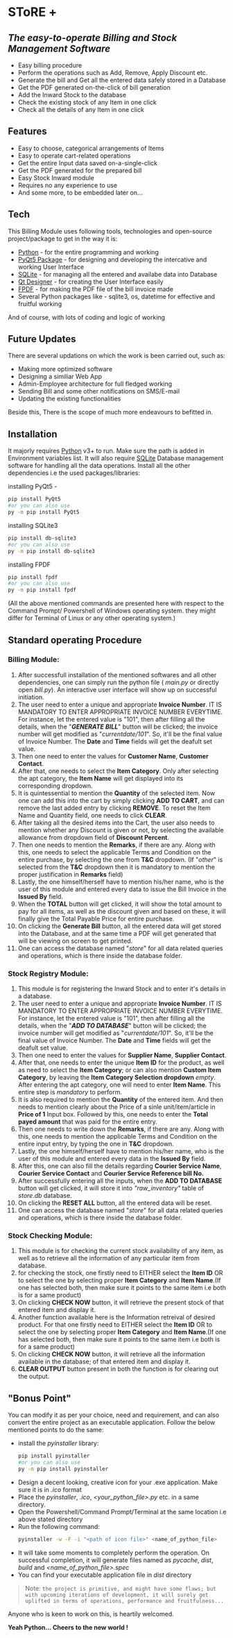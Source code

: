 # SToRE + 
## _The easy-to-operate Billing and Stock Management Software_
- Easy billing procedure
- Perform the operations such as Add, Remove, Apply Discount etc.
- Generate the bill and Get all the entered data safely stored in a Database
- Get the PDF generated on-the-click of bill generation 
- Add the Inward Stock to the database
- Check the existing stock of any Item in one click
- Check all the details of any Item in one click

## Features

- Easy to choose, categorical arrangements of Items 
- Easy to operate cart-related operations
- Get the entire Input data saved on-a-single-click
- Get the PDF generated for the prepared bill
- Easy Stock Inward module
- Requires no any experience to use
- And some more, to be embedded later on...

## Tech

This Billing Module uses following tools, technologies and open-source project/package to get in the way it is:

- [Python](https://www.python.org/) - for the entire programming and working
- [PyQt5 Package](https://pypi.org/project/PyQt5/) - for designing and developing the intercative and working User Interface
- [SQLite](https://www.sqlite.org/index.html) - for managing all the entered and availabe data into Database
- [Qt Designer](https://www.qt.io/download) - for creating the User Interface easily
- [FPDF](https://pyfpdf.readthedocs.io/en/latest/) - for making the PDF file of the bill invoice made
- Several Python packages like - sqlite3, os, datetime for effective and fruitful working

And of course, with lots of coding and logic of working

## Future Updates

There are several updations on which the work is been carried out, such as:

- Making more optimized software
- Designing a similiar Web App
- Admin-Employee architecture for full fledged working
- Sending Bill and some other notifications on SMS/E-mail
- Updating the existing functionalities

Beside this, There is the scope of much more endeavours to befitted in.

## Installation

It majorly requires [Python](https://www.python.org/) v3+ to run. Make sure the path is added in Environment variables list.
It will also require [SQLite](https://www.sqlite.org/download.html) Database management software for handling all the data operations.
Install all the other dependencies i.e the used packages/libraries:

installing PyQt5 -
```sh
pip install PyQt5
#or you can also use
py -m pip install PyQt5
```

installing SQLite3
```sh
pip install db-sqlite3
#or you can also use
py -m pip install db-sqlite3
```

installing FPDF 
```sh
pip install fpdf
#or you can also use
py -m pip install fpdf
```
(All the above mentioned commands are presented here with respect to the Command Prompt/ Powershell of Windows operating system. they might differ for Terminal of Linux or any other operating system.)

## Standard operating Procedure

### Billing Module:
1. After successfull installation of the mentioned softwares and all other dependencies, one can simply run the python file ( _main.py_ or directly open _bill.py_). An interactive user interface will show up on successful initiation.
2. The user need to enter a unique and appropriate **Invoice Number**. IT IS MANDATORY TO ENTER APPROPRIATE INVOICE NUMBER EVERYTIME. For instance, let the entered value is "101", then after filling all the details, when the "_**GENERATE BILL**_" button will be clicked; the invoice number will get modified as "_currentdate/101_". So, it'll be the final value of Invoice Number. 
The **Date** and **Time** fields will get the deafult set value.
3. Then one need to enter the values for **Customer Name**, **Customer Contact**.
4. After that, one needs to select the **Item Category**. Only after selecting the apt category, the **Item Name** will get displayed into its corresponding dropdown.
5. It is quintessential to mention the **Quantity** of the selected item. Now one can add this into the cart by simply clicking **ADD TO CART**, and can remove the last added entry by clicking **REMOVE**. To reset the Item Name and Quantity field, one needs to click **CLEAR**.
6. After taking all the desired items into the Cart, the user also needs to mention whether any Discount is given or not, by selecting the available allowance from dropdown field of **Discount Percent**. 
7. Then one needs to mention the **Remarks**, if there are any. Along with this, one needs to select the applicable Terms and Condition on the entire purchase, by selecting the one from **T&C** dropdown.
(If "*other*" is selected from the **T&C** dropdown then it is mandatory to mention the proper justification in **Remarks** field)
8. Lastly, the one himself/herself have to mention his/her name, who is the user of this module and entered every data to issue the Bill Invoice in the **Issued By** field.
9. When the **TOTAL** button will get clicked, it will show the total amount to pay for all items, as well as the discount given and based on these, it will finally give the Total Payable Price for entire purchase.
10. On clicking the **Generate Bill** button, all the entered data will get stored into the Database, and at the same time a PDF will get generated that will be viewing on screen to get printed.
11. One can access the database named "*store*" for all data related queries and operations, which is there inside the database folder.

### Stock Registry Module:
1. This module is for registering the Inward Stock and to enter it's details in a database.
2. The user need to enter a unique and appropriate **Invoice Number**. IT IS MANDATORY TO ENTER APPROPRIATE INVOICE NUMBER EVERYTIME. For instance, let the entered value is "101", then after filling all the details, when the "_**ADD TO DATABASE**_" button will be clicked; the invoice number will get modified as "_currentdate/101_". So, it'll be the final value of Invoice Number. 
The **Date** and **Time** fields will get the deafult set value.
3. Then one need to enter the values for **Supplier Name**, **Supplier Contact**.
4. After that, one needs to enter the unique **Item ID** for the product, as well as need to select the **Item Category**; or can also mention **Custom Item Category**, by leaving the **Item Category Selection dropdown** *empty*. After entering the apt category, one will need to enter **Item Name**. This entire step is *mandatory* to perform.
5. It is also required to mention the **Quantity** of the entered item. And then needs to mention clearly about the Price of a sinle unit/item/article in **Price of 1** Input box. Followed by this, one needs to enter the **Total payed amount** that was paid for the entire entry.
6. Then one needs to write down the **Remarks**, if there are any. Along with this, one needs to mention the applicable Terms and Condition on the entire input entry, by typing the one in **T&C** dropdown.
7. Lastly, the one himself/herself have to mention his/her name, who is the user of this module and entered every data in the **Issued By** field.
8. After this, one can also fill the details regarding **Courier Service Name**, **Courier Service Contact** and **Courier Service Reference bill No.**
9. After successfully entering all the inputs, when the **ADD TO DATABASE** button will get clicked, it will store it into *"raw_inventory"* table of *store.db* database.
10. On clicking the **RESET ALL** button, all the entered data will be reset.
11. One can access the database named "*store*" for all data related queries and operations, which is there inside the database folder.

### Stock Checking Module:
1. This module is for checking the current stock availability of any item, as well as to retrieve all the information of any particular item from database.
2. for checking the stock, one firstly need to EITHER select the **Item ID** OR to select the one by selecting proper **Item Category** and **Item Name**.(If one has selected both, then make sure it points to the same item i.e both is for a same product)
3. On clicking **CHECK NOW** button, it will retrieve the present stock of that entered item and display it. 
4. Another function available here is the Information retreival of desired product. For that one firstly need to EITHER select the **Item ID** OR to select the one by selecting proper **Item Category** and **Item Name**.(If one has selected both, then make sure it points to the same item i.e both is for a same product)
5. On clicking **CHECK NOW** button, it will retrieve all the information available in the database; of that entered item and display it. 
6. **CLEAR OUTPUT** button present in both the function is for clearing out the output.


## "Bonus Point"
You can modify it as per your choice, need and requirement, and can also convert the entire project as an executable application. Follow the below mentioned points to do the same:
- install the _pyinstaller_ library:
    ```sh
    pip install pyinstaller
    #or you can also use
    py -m pip install pyinstaller
    ```
- Design a decent looking, creative icon for your .exe application. Make sure it is in _.ico_ format
- Place the _pyinstaller_, _<your icon>.ico_, _<your_python_file>.py_ etc. in a same directory.
- Open the Powershell/Command Prompt/Terminal at the same location i.e above stated directory
- Run the following command:
    ```sh
    pyinstaller -w -F -i "<path of icon file>" <name_of_python_file>
    ```
- It will take some moments to completely perform the operation. On successful completion, it will generate files named as _pycache_, _dist_, _build_ and _<name_of_python_file>.spec_
- You can find your executable application file in _dist_ directory


> Note: `the project is primitive, and might have some flaws; but with upcoming iterations of development, it will surely get uplifted in terms of operations, performance and fruitfulness...` 

Anyone who is keen to work on this, is heartily welcomed.


**Yeah Python... Cheers to the new world !**
